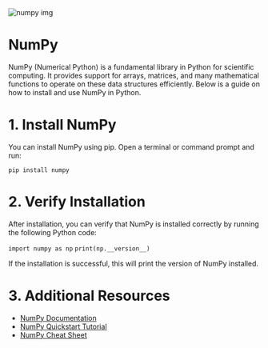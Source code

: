 <img src="https://www.google.com/url?sa=i&url=https%3A%2F%2Fen.m.wikipedia.org%2Fwiki%2FFile%3ANumPy_logo_2020.svg&psig=AOvVaw2M_sY_svFweI1dN_iKjU5m&ust=1742753444429000&source=images&cd=vfe&opi=89978449&ved=0CBQQjRxqFwoTCKCQtNGknowDFQAAAAAdAAAAABAE" alt="numpy img">
<h1>NumPy</h1>
<p>NumPy (Numerical Python) is a fundamental library in Python for scientific computing. It provides support for arrays, matrices, and many mathematical functions to operate on these data structures efficiently. Below is a guide on how to install and use NumPy in Python.</p>

<h1>1. Install NumPy</h1>
<p>You can install NumPy using pip. Open a terminal or command prompt and run:</p>

```pip install numpy```

<h1>2. Verify Installation</h1>
<p>After installation, you can verify that NumPy is installed correctly by running the following Python code:</p>

```import numpy as np```
```print(np.__version__)```
<p>If the installation is successful, this will print the version of NumPy installed.</p>

<h1>3. Additional Resources</h1>

- <a href="https://numpy.org/doc/">NumPy Documentation</a>
- <a href="https://numpy.org/doc/stable/user/quickstart.html">NumPy Quickstart Tutorial</a>
- <a href="https://intellipaat.com/blog/wp-content/uploads/2022/10/Python-Numpy-Cheat-Sheet-2022.pdf">NumPy Cheat Sheet</a>
